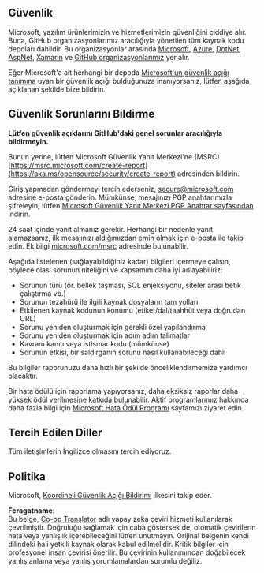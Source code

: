 <!--
CO_OP_TRANSLATOR_METADATA:
{
  "original_hash": "2d33a71bed73d6daee78e2d473ece975",
  "translation_date": "2025-05-19T12:11:23+00:00",
  "source_file": "SECURITY.md",
  "language_code": "tr"
}
-->
## Güvenlik

Microsoft, yazılım ürünlerimizin ve hizmetlerimizin güvenliğini ciddiye alır. Buna, GitHub organizasyonlarımız aracılığıyla yönetilen tüm kaynak kodu depoları dahildir. Bu organizasyonlar arasında [Microsoft](https://github.com/microsoft), [Azure](https://github.com/Azure), [DotNet](https://github.com/dotnet), [AspNet](https://github.com/aspnet), [Xamarin](https://github.com/xamarin) ve [GitHub organizasyonlarımız](https://opensource.microsoft.com/) yer alır.

Eğer Microsoft'a ait herhangi bir depoda [Microsoft'un güvenlik açığı tanımına](https://aka.ms/opensource/security/definition) uyan bir güvenlik açığı bulduğunuza inanıyorsanız, lütfen aşağıda açıklanan şekilde bize bildirin.

## Güvenlik Sorunlarını Bildirme

**Lütfen güvenlik açıklarını GitHub'daki genel sorunlar aracılığıyla bildirmeyin.**

Bunun yerine, lütfen Microsoft Güvenlik Yanıt Merkezi'ne (MSRC) [https://msrc.microsoft.com/create-report](https://aka.ms/opensource/security/create-report) adresinden bildirin.

Giriş yapmadan göndermeyi tercih ederseniz, [secure@microsoft.com](mailto:secure@microsoft.com) adresine e-posta gönderin. Mümkünse, mesajınızı PGP anahtarımızla şifreleyin; lütfen [Microsoft Güvenlik Yanıt Merkezi PGP Anahtar sayfasından](https://aka.ms/opensource/security/pgpkey) indirin.

24 saat içinde yanıt almanız gerekir. Herhangi bir nedenle yanıt alamazsanız, ilk mesajınızı aldığımızdan emin olmak için e-posta ile takip edin. Ek bilgi [microsoft.com/msrc](https://aka.ms/opensource/security/msrc) adresinde bulunabilir.

Aşağıda listelenen (sağlayabildiğiniz kadar) bilgileri içermeye çalışın, böylece olası sorunun niteliğini ve kapsamını daha iyi anlayabiliriz:

  * Sorunun türü (ör. bellek taşması, SQL enjeksiyonu, siteler arası betik çalıştırma vb.)
  * Sorunun tezahürü ile ilgili kaynak dosyaların tam yolları
  * Etkilenen kaynak kodunun konumu (etiket/dal/taahhüt veya doğrudan URL)
  * Sorunu yeniden oluşturmak için gerekli özel yapılandırma
  * Sorunu yeniden oluşturmak için adım adım talimatlar
  * Kavram kanıtı veya istismar kodu (mümkünse)
  * Sorunun etkisi, bir saldırganın sorunu nasıl kullanabileceği dahil

Bu bilgiler raporunuzu daha hızlı bir şekilde önceliklendirmemize yardımcı olacaktır.

Bir hata ödülü için raporlama yapıyorsanız, daha eksiksiz raporlar daha yüksek ödül verilmesine katkıda bulunabilir. Aktif programlarımız hakkında daha fazla bilgi için [Microsoft Hata Ödül Programı](https://aka.ms/opensource/security/bounty) sayfamızı ziyaret edin.

## Tercih Edilen Diller

Tüm iletişimlerin İngilizce olmasını tercih ediyoruz.

## Politika

Microsoft, [Koordineli Güvenlik Açığı Bildirimi](https://aka.ms/opensource/security/cvd) ilkesini takip eder.

**Feragatname**:  
Bu belge, [Co-op Translator](https://github.com/Azure/co-op-translator) adlı yapay zeka çeviri hizmeti kullanılarak çevrilmiştir. Doğruluğu sağlamak için çaba göstersek de, otomatik çevirilerin hata veya yanlışlık içerebileceğini lütfen unutmayın. Orijinal belgenin kendi dilindeki hali yetkili kaynak olarak kabul edilmelidir. Kritik bilgiler için profesyonel insan çevirisi önerilir. Bu çevirinin kullanımından doğabilecek yanlış anlama veya yanlış yorumlamalardan sorumlu değiliz.